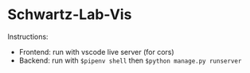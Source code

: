 # Schwartz-Lab-Vis

Instructions:
- Frontend: run with vscode live server (for cors)
- Backend: run with ```$pipenv shell``` then ```$python manage.py runserver```
